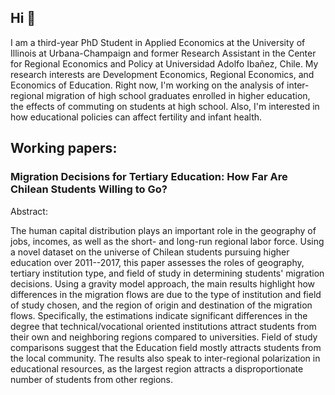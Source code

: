 ## Hi 👋 

I am a third-year PhD Student in Applied Economics at the University of Illinois at Urbana-Champaign and former Research Assistant in the Center for Regional Economics and Policy at Universidad Adolfo Ibañez, Chile. My research interests are Development Economics, Regional Economics, and Economics of Education. Right now, I'm working on the analysis of inter-regional migration of high school graduates enrolled in higher education, the effects of commuting on students at high school. Also, I'm interested in how educational policies can affect fertility and infant health. 


## Working papers:

### Migration Decisions for Tertiary Education: How Far Are Chilean Students Willing to Go?

Abstract:

The human capital distribution plays an important role in the geography of jobs, incomes, as well as the short- and long-run regional labor force. Using a novel dataset on the universe of Chilean students pursuing higher education over 2011--2017, this paper assesses the roles of geography, tertiary institution type, and field of study in determining students' migration decisions. Using a gravity model approach, the main results highlight how differences in the migration flows are due to the type of institution and field of study chosen, and the region of origin and destination of the migration flows. Specifically, the estimations indicate significant differences in the degree that technical/vocational oriented institutions attract students from their own and neighboring regions compared to universities. Field of study comparisons suggest that the Education field mostly attracts students from the local community. The results also speak to inter-regional polarization in educational resources, as the largest region attracts a disproportionate number of students from other regions.
